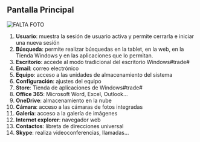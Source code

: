 ## Pantalla Principal

![FALTA FOTO](http://static.energysistem.com/images/manuals/39903/5419b4d599ef4.jpg)


1. **Usuario**: muestra la sesión de usuario activa y permite cerrarla e iniciar una nueva sesión
2. **Búsqueda**: permite realizar búsquedas en la tablet,
en la web, en la Tienda Windows y en las aplicaciones que lo permitan.
3. **Escritorio**: accede al modo tradicional del escritorio Windows#trade#
4. **Email**: correo electrónico
5. **Equipo**: acceso a las unidades de almacenamiento del sistema
6. **Configuración**: ajustes del equipo
7. **Store**: Tienda de aplicaciones de Windows#trade#
8. **Office 365**: Microsoft Word, Excel, Outlook...
9. **OneDrive**: almacenamiento en la nube
10. **Cámara**: acceso a las cámaras de fotos integradas
11. **Galería**: acceso a la galería de imágenes
12. **Internet explorer**: navegador web
13. **Contactos**: libreta de direcciones universal
14. **Skype**: realiza videoconferencias, llamadas...

